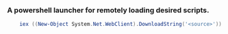 ### A powershell launcher for remotely loading desired scripts.

``` powershell
    iex ((New-Object System.Net.WebClient).DownloadString('<source>'))
```
